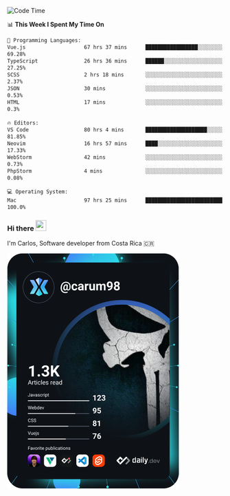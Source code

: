 
<!--START_SECTION:waka-->
![Code Time](http://img.shields.io/badge/Code%20Time-787%20hrs%2016%20mins-blue)

📊 **This Week I Spent My Time On** 

```text
💬 Programming Languages: 
Vue.js                   67 hrs 37 mins      █████████████████░░░░░░░░   69.28% 
TypeScript               26 hrs 36 mins      ██████░░░░░░░░░░░░░░░░░░░   27.25% 
SCSS                     2 hrs 18 mins       ░░░░░░░░░░░░░░░░░░░░░░░░░   2.37% 
JSON                     30 mins             ░░░░░░░░░░░░░░░░░░░░░░░░░   0.53% 
HTML                     17 mins             ░░░░░░░░░░░░░░░░░░░░░░░░░   0.3%

🔥 Editors: 
VS Code                  80 hrs 4 mins       ████████████████████░░░░░   81.85% 
Neovim                   16 hrs 57 mins      ████░░░░░░░░░░░░░░░░░░░░░   17.33% 
WebStorm                 42 mins             ░░░░░░░░░░░░░░░░░░░░░░░░░   0.73% 
PhpStorm                 4 mins              ░░░░░░░░░░░░░░░░░░░░░░░░░   0.08%

💻 Operating System: 
Mac                      97 hrs 25 mins      █████████████████████████   100.0%

```


<!--END_SECTION:waka-->

### Hi there <img src="https://media.giphy.com/media/hvRJCLFzcasrR4ia7z/giphy.gif" width="25px" height="25px">

I'm Carlos, Software developer from Costa Rica 🇨🇷

<a href="https://app.daily.dev/carum98"><img src="https://github.com/carum98/carum98/blob/main/devcard.svg" width="400" alt="Carlos Umaña Acevedo's Dev Card"/></a>
